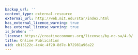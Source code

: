 ```yaml
---
backup_url: ''
content_type: external-resource
external_url: http://web.mit.edu/star/index.html
has_external_licence_warning: true
has_external_license_warning: true
is_broken: ''
license: https://creativecommons.org/licenses/by-nc-sa/4.0/
title: Online Publication
uid: cb13122c-4c4c-4f20-8d7e-b72981a96a22
---
```

